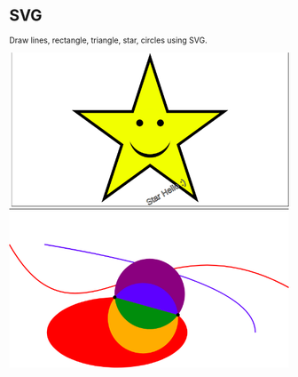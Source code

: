 # SVG

Draw lines, rectangle, triangle, star, circles using SVG.

![Image star page](./img/star.png)
![Image others page](./img/others.png)